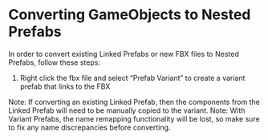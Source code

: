 <a name="NestedPrefab"></a>
# Converting GameObjects to Nested Prefabs

In order to convert existing Linked Prefabs or new FBX files to Nested Prefabs, follow these steps:

1. Right click the fbx file and select “Prefab Variant” to create a variant prefab that links to the FBX

Note: If converting an existing Linked Prefab, then the components from the Linked Prefab will need to be manually copied to the variant.
Note: With Variant Prefabs, the name remapping functionality will be lost, so make sure to fix any name discrepancies before converting.